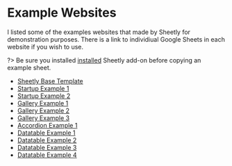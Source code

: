# Example Websites

I listed some of the examples websites that made by Sheetly for demonstration purposes. There is a link to individiual Google Sheets in each website if you wish to use.

?> Be sure you installed [installed](/install.md) Sheetly add-on before copying an example sheet.

- [Sheetly Base Template](https://site.sheetly.page/1VVuc6y1DW_6Y7N3LtR1R0e62EmbsFWTOxYT_Yq1g-OU)
- [Startup Example 1](https://site.sheetly.page/12VaUfZ6pANCxQy4LA4TLvlIi2pe2_6fH0dLJUcPjDWc)
- [Startup Example 2](https://site.sheetly.page/1E52SYOEhTH7s5ZXMx3U_CZ2oOZniRqY4ZoS1CGqS_sI)
- [Gallery Example 1](https://site.sheetly.page/1zQAShpyzx2xP49z1q4N_K0OEueRYqp_EsvaPmQ3usLI)
- [Gallery Example 2](https://site.sheetly.page/1YDmzssdxg9DYkTiPurFiK2dNuSUiKzbvGriX7VwGFH4)
- [Gallery Example 3](https://site.sheetly.page/1bKGzWHB2tnbfqMhkLhfoLCSucPX7rIOr685R1VLH9qM)
- [Accordion Example 1](https://site.sheetly.page/1FJYSkRN4Yk1SrmwKwSvUX7xu2gTSrAi9zswxhBwHf9E)
- [Datatable Example 1](https://site.sheetly.page/1gJIhpa9L3ukzv37P_l2djMFoi8wPa6eHnjauYEzA1BQ)
- [Datatable Example 2](https://site.sheetly.page/105GD9bwMtR7bgHGGJZsHy9DV5GMWANN4AkwI_eIgSGg)
- [Datatable Example 3](https://site.sheetly.page/1m8iKuvszaBhlg9ALUriiAHIb9ce0aYPLKFwdnfrIHIU)
- [Datatable Example 4](https://site.sheetly.page/1sGWjNvHLgxRTNYqpBBvmgx_P4xb_g1mq305mY46Frls)
